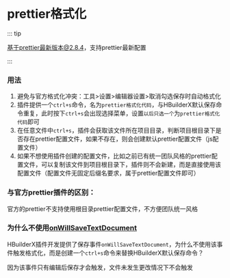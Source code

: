 # prettier格式化

::: tip

基于prettier最新版本@2.8.4，支持prettier最新配置

:::

### 用法

1. 避免与官方格式化冲突：工具>设置>编辑器设置>取消勾选保存时自动格式化
2. 插件提供一个`ctrl+s`命令，名为`prettier格式化代码`，与HBuilderX默认保存命令重复，此时按下`ctrl+s`会出现选择菜单，设置`以后只选一个`为`prettier格式化代码`即可
3. 在任意文件中`ctrl+s`，插件会获取该文件所在项目目录，判断项目根目录下是否存在prettier配置文件，如果不存在，则会创建默认prettier配置文件（js配置文件）
4. 如果不想使用插件创建的配置文件，比如之前已有统一团队风格的prettier配置文件，可以复制该文件到项目根目录下，插件则不会新建，而是直接使用该配置文件（配置文件无固定后缀名要求，属于prettier配置文件即可）

### 与官方prettier插件的区别：

官方的prettier不支持使用根目录prettier配置文件，不方便团队统一风格

### 为什么不使用[onWillSaveTextDocument](https://hx.dcloud.net.cn/ExtensionDocs/Api/workspace/onWillSaveTextDocument?id=onwillsavetextdocument)

HBuilderX插件开发提供了保存事件`onWillSaveTextDocument`，为什么不使用该事件触发格式化，而是创建一个`ctrl+s`命令来替换HBuilderX默认保存命令？

因为该事件只有编辑后保存才会触发，文件未发生更改情况下不会触发

 <git-talk/> 
